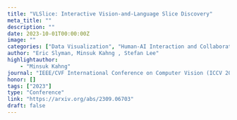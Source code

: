 ```yaml
---
title: "VLSlice: Interactive Vision-and-Language Slice Discovery"
meta_title: ""
description: ""
date: 2023-10-01T00:00:00Z
image: ""
categories: ["Data Visualization", "Human-AI Interaction and Collaboration"]
author: "Eric Slyman, Minsuk Kahng , Stefan Lee"
highlightauthor: 
    - "Minsuk Kahng"
journal: "IEEE/CVF International Conference on Computer Vision (ICCV 2023)"
honor: []
tags: ["2023"]
type: "Conference"
link: "https://arxiv.org/abs/2309.06703"
draft: false
---
```

